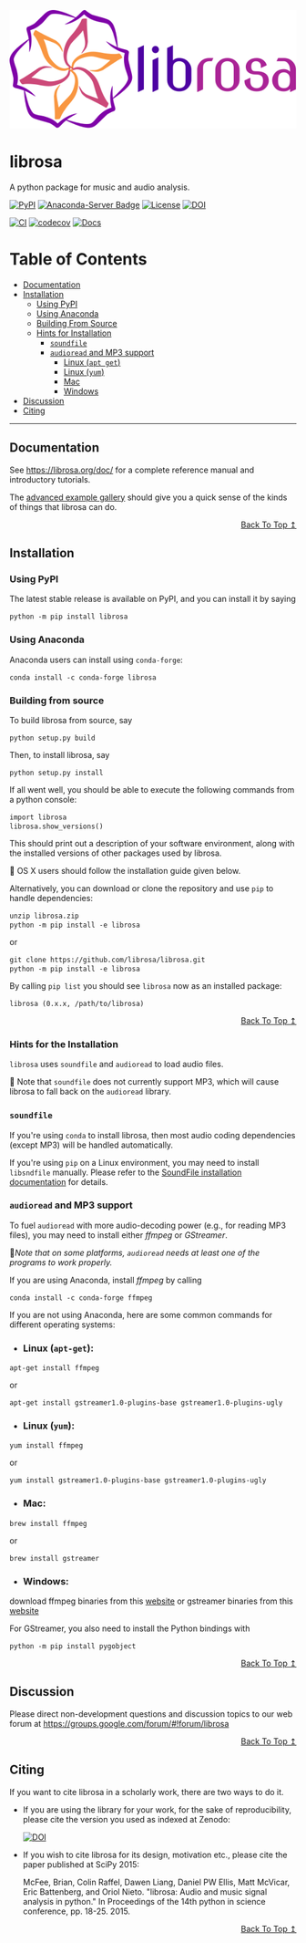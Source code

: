![librosa logo](docs/img/librosa_logo_text.svg)

librosa
=======
A python package for music and audio analysis.  

[![PyPI](https://img.shields.io/pypi/v/librosa.svg)](https://pypi.python.org/pypi/librosa)
[![Anaconda-Server Badge](https://anaconda.org/conda-forge/librosa/badges/version.svg)](https://anaconda.org/conda-forge/librosa)
[![License](https://img.shields.io/pypi/l/librosa.svg)](https://github.com/librosa/librosa/blob/main/LICENSE.md)
[![DOI](https://zenodo.org/badge/DOI/10.5281/zenodo.591533.svg)](https://doi.org/10.5281/zenodo.591533)

[![CI](https://github.com/librosa/librosa/actions/workflows/ci.yml/badge.svg)](https://github.com/librosa/librosa/actions/workflows/ci.yml)
[![codecov](https://codecov.io/gh/librosa/librosa/branch/main/graph/badge.svg?token=ULWnUHaIJC)](https://codecov.io/gh/librosa/librosa)
[![Docs](https://github.com/librosa/librosa/actions/workflows/docs.yml/badge.svg)](https://github.com/librosa/librosa/actions/workflows/docs.yml)

#  Table of Contents

- [Documentation](#Documentation)
- [Installation](#Installation)
  - [Using PyPI](#using-pypi)
  - [Using Anaconda](#using-anaconda)
  - [Building From Source](#building-from-source)
  - [Hints for Installation](#hints-for-the-installation)
    - [`soundfile`](#soundfile)
    - [`audioread` and MP3 support](#audioread-and-mp3-support)
      - [Linux (`apt get`)](#linux-apt-get)
      - [Linux (`yum`)](#linux-yum)
      - [Mac](#mac)
      - [Windows](#windows)
- [Discussion](#discussion)
- [Citing](#citing)

---

## Documentation


See https://librosa.org/doc/ for a complete reference manual and introductory tutorials.

The [advanced example gallery](https://librosa.org/doc/latest/advanced.html) should give you a quick sense of the kinds
of things that librosa can do.

<div align="right">

[Back To Top ↥](#librosa)

</div>

## Installation


### Using PyPI

The latest stable release is available on PyPI, and you can install it by saying
```
python -m pip install librosa
```

### Using Anaconda

Anaconda users can install using ```conda-forge```:
```
conda install -c conda-forge librosa
```

### Building from source

To build librosa from source, say 
```
python setup.py build
```
Then, to install librosa, say 
```
python setup.py install
```
If all went well, you should be able to execute the following commands from a python console:
```
import librosa
librosa.show_versions()
```
This should print out a description of your software environment, along with the installed versions of other packages used by librosa.

📝 OS X users should follow the installation guide given below.

Alternatively, you can download or clone the repository and use `pip` to handle dependencies:

```
unzip librosa.zip
python -m pip install -e librosa
```
or

```
git clone https://github.com/librosa/librosa.git
python -m pip install -e librosa
```

By calling `pip list` you should see `librosa` now as an installed package:
```
librosa (0.x.x, /path/to/librosa)
```

<div align="right">

[Back To Top ↥](#librosa)

</div>

### Hints for the Installation

`librosa` uses `soundfile` and `audioread` to load audio files.

📝 Note that `soundfile` does not currently support MP3, which will cause librosa to
fall back on the `audioread` library.

### `soundfile`

If you're using `conda` to install librosa, then most audio coding dependencies (except MP3) will be handled automatically.

If you're using `pip` on a Linux environment, you may need to install `libsndfile`
manually.  Please refer to the [SoundFile installation documentation](https://pysoundfile.readthedocs.io/#installation) for details.

### `audioread` and MP3 support

To fuel `audioread` with more audio-decoding power (e.g., for reading MP3 files),
you may need to install either *ffmpeg* or *GStreamer*.

📝*Note that on some platforms, `audioread` needs at least one of the programs to work properly.*

If you are using Anaconda, install *ffmpeg* by calling

```
conda install -c conda-forge ffmpeg
```

If you are not using Anaconda, here are some common commands for different operating systems:

- ###  Linux (`apt-get`): 

```
apt-get install ffmpeg
```
or
 
```
apt-get install gstreamer1.0-plugins-base gstreamer1.0-plugins-ugly
```
- ### Linux (`yum`):
```
yum install ffmpeg
```
or


```
yum install gstreamer1.0-plugins-base gstreamer1.0-plugins-ugly
```

- ### Mac: 
```
brew install ffmpeg
```
or

```
brew install gstreamer
```

- ### Windows: 

download ffmpeg binaries from this [website](https://www.gyan.dev/ffmpeg/builds/) or gstreamer binaries from this [website](https://gstreamer.freedesktop.org/)

For GStreamer, you also need to install the Python bindings with 

```
python -m pip install pygobject
```

<div align="right">

[Back To Top ↥](#librosa)

</div>

## Discussion


Please direct non-development questions and discussion topics to our web forum at
https://groups.google.com/forum/#!forum/librosa

<div align="right">

[Back To Top ↥](#librosa)

</div>

## Citing


If you want to cite librosa in a scholarly work, there are two ways to do it.

- If you are using the library for your work, for the sake of reproducibility, please cite
  the version you used as indexed at Zenodo:

    [![DOI](https://zenodo.org/badge/DOI/10.5281/zenodo.591533.svg)](https://doi.org/10.5281/zenodo.591533)

- If you wish to cite librosa for its design, motivation etc., please cite the paper
  published at SciPy 2015:

    McFee, Brian, Colin Raffel, Dawen Liang, Daniel PW Ellis, Matt McVicar, Eric Battenberg, and Oriol Nieto. "librosa: Audio and music signal analysis in python." In Proceedings of the 14th python in science conference, pp. 18-25. 2015.

<div align="right">

[Back To Top ↥](#librosa)

</div>
